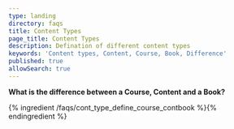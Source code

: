 ```yaml
---
type: landing
directory: faqs
title: Content Types
page_title: Content Types
description: Defination of different content types
keywords: 'Content types, Content, Course, Book, Difference'
published: true
allowSearch: true
---
```



**What is the difference between a Course, Content and a Book?**

{% ingredient /faqs/cont_type_define_course_contbook %}{% endingredient %}
